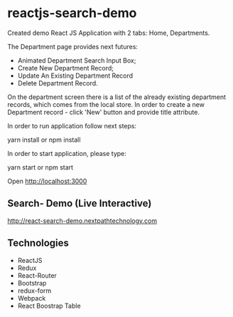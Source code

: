 # reactjs-search-demo

Created demo React JS Application with 2 tabs: Home, Departments.

The Department page provides next futures:

- Animated Department Search Input Box;
- Create New Department Record;
- Update An Existing Department Record
- Delete Department Record.

On the department screen there is a list of the already existing department records, which comes from the local store.
In order to create a new Department record - click 'New' button and provide title attribute.

In order to run application follow next steps:

yarn install
    or
npm install

In order to start application, please type:

yarn start
    or
npm start


Open [http://localhost:3000](http://localhost:3000)<br>

## Search- Demo (Live Interactive)
http://react-search-demo.nextpathtechnology.com

## Technologies
* ReactJS
* Redux
* React-Router
* Bootstrap
* redux-form
* Webpack
* React Boostrap Table

